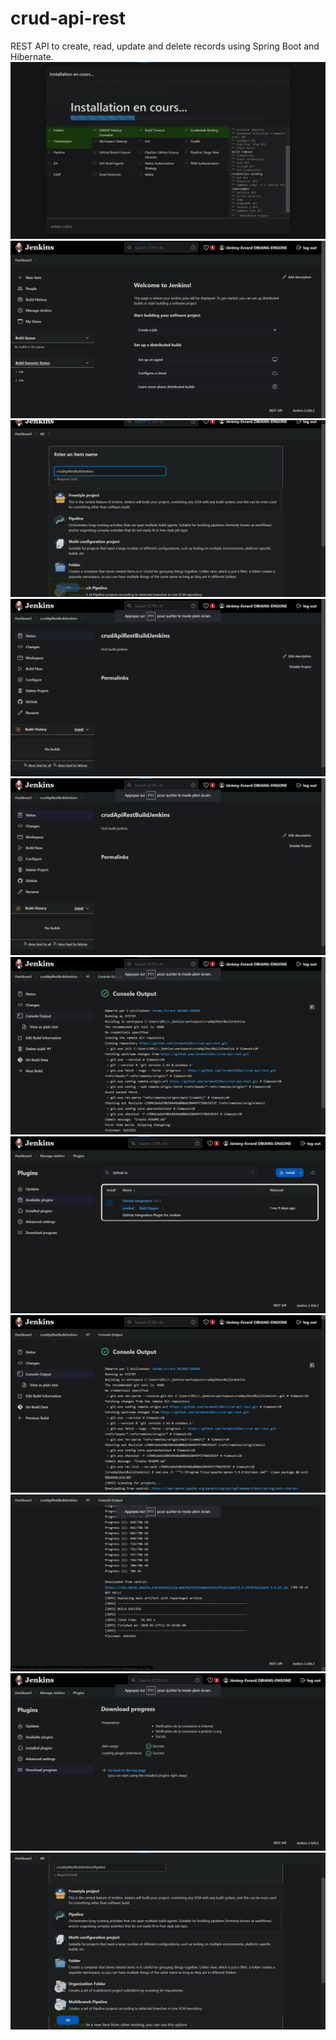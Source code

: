 # crud-api-rest
REST API to create, read, update and delete records using Spring Boot and Hibernate.
<img src="/screenshots/s1.png" />
<img src="/screenshots/s2.png" />
<img src="/screenshots/s3.png" />
<img src="/screenshots/s4.png" />
<img src="/screenshots/s5.png" />
<img src="/screenshots/s6.png" />
<img src="/screenshots/s7.png" />
<img src="/screenshots/s8.png" />
<img src="/screenshots/s9.png" />
<img src="/screenshots/s10.png" />
<img src="/screenshots/s11.png" />
